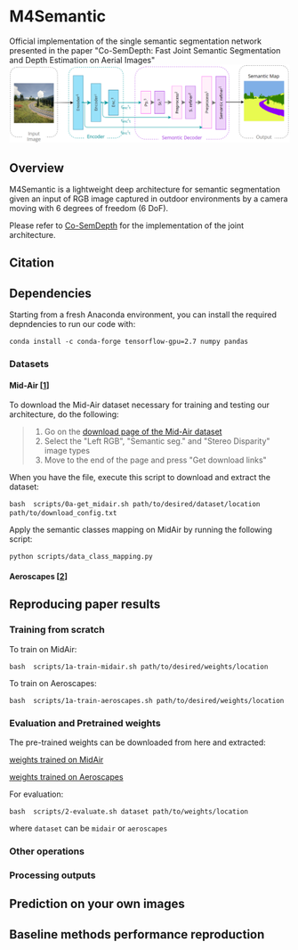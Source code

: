 # M4Semantic
Official implementation of the single semantic segmentation network presented in the paper "Co-SemDepth: Fast Joint Semantic Segmentation and Depth Estimation on Aerial Images"
![alt text](https://github.com/Malga-Vision/M4Semantic/blob/main/m4semantic_.png?raw=true)

## Overview
M4Semantic is a lightweight deep architecture for semantic segmentation given an input of RGB image captured in outdoor environments by a camera moving with 6 degrees of freedom (6 DoF). 

Please refer to [Co-SemDepth](https://github.com/Malga-Vision/Co-SemDepth/tree/main) for the implementation of the joint architecture.

## Citation

## Dependencies
Starting from a fresh Anaconda environment, you can install the required depndencies to run our code with:
```shell
conda install -c conda-forge tensorflow-gpu=2.7 numpy pandas
```

### Datasets

#### Mid-Air [[1](#ref_1)]

To download the Mid-Air dataset necessary for training and testing our architecture, do the following:
> 1. Go on the [download page of the Mid-Air dataset](https://midair.ulg.ac.be/download.html)
> 2. Select the "Left RGB", "Semantic seg." and "Stereo Disparity" image types
> 3. Move to the end of the page and press "Get download links"

When you have the file, execute this script to download and extract the dataset:
```shell
bash  scripts/0a-get_midair.sh path/to/desired/dataset/location path/to/download_config.txt
```

Apply the semantic classes mapping on MidAir by running the following script:
```shell
python scripts/data_class_mapping.py
```

#### Aeroscapes [[2](#ref_2)]

## Reproducing paper results

### Training from scratch
To train on MidAir:
```shell
bash  scripts/1a-train-midair.sh path/to/desired/weights/location
```

To train on Aeroscapes:
```shell
bash  scripts/1a-train-aeroscapes.sh path/to/desired/weights/location
```

### Evaluation and Pretrained weights
The pre-trained weights can be downloaded from here and extracted:

[weights trained on MidAir](https://drive.google.com/file/d/1C8uqqsv8sXYF15QvdLfw3G2S8JZ5vmQf/view?usp=sharing)

[weights trained on Aeroscapes](https://drive.google.com/file/d/1C8uqqsv8sXYF15QvdLfw3G2S8JZ5vmQf/view?usp=sharing)

For evaluation:
```shell
bash  scripts/2-evaluate.sh dataset path/to/weights/location
```

where `dataset` can be `midair` or `aeroscapes`
### Other operations

### Processing outputs

## Prediction on your own images

## Baseline methods performance reproduction
